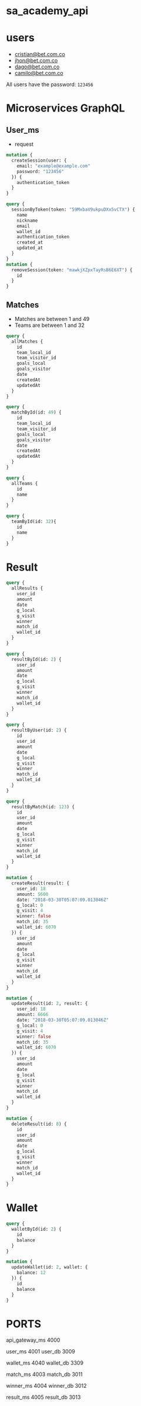 # sa_academy_api


# users

* cristian@bet.com.co
* jhon@bet.com.co
* dago@bet.com.co
* camilo@bet.com.co

All users have the password: `123456`


# Microservices GraphQL

## User_ms

* request
```graphql
mutation {
  createSession(user: {
    email: "example@example.com"
    password: "123456"
  }) {
    authentication_token
  }
}

query {
  sessionByToken(token: "59MxbaV9ukpuDXx5vCTX") {
    name
    nickname
    email
    wallet_id
    authentication_token
    created_at
    updated_at
  }
}
mutation {
  removeSession(token: "mawkjXZpxTayRsB6E6XT") {
    id
  }
}
```

## Matches

* Matches are between 1 and 49
* Teams are between 1 and 32

```graphql
query {
  allMatches {
    id
    team_local_id
    team_visitor_id
    goals_local
    goals_visitor
    date
    createdAt
    updatedAt
  }
}

query {
  matchById(id: 49) {
    id
    team_local_id
    team_visitor_id
    goals_local
    goals_visitor
    date
    createdAt
    updatedAt
  }
}

query {
  allTeams {
    id
    name
  }
}

query {
  teamById(id: 32){
    id
    name
  }
}
```

# Result

```graphql
query {
  allResults {
    user_id
    amount
    date
    g_local
    g_visit
    winner
    match_id
    wallet_id
  }
}

query {
  resultById(id: 2) {
    user_id
    amount
    date
    g_local
    g_visit
    winner
    match_id
    wallet_id
  }
}

query {
  resultByUser(id: 2) {
    id
    user_id
    amount
    date
    g_local
    g_visit
    winner
    match_id
    wallet_id
  }
}

query {
  resultByMatch(id: 123) {
    id
    user_id
    amount
    date
    g_local
    g_visit
    winner
    match_id
    wallet_id
  }
}

mutation {
  createResult(result: {
  	user_id: 18
    amount: 5600
    date: "2018-03-30T05:07:09.013046Z"
    g_local: 0
    g_visit: 4
    winner: false
    match_id: 35
    wallet_id: 6070
  }) {
    user_id
    amount
    date
    g_local
    g_visit
    winner
    match_id
    wallet_id
  }
}

mutation {
  updateResult(id: 2, result: {
  	user_id: 18
    amount: 6666
    date: "2018-03-30T05:07:09.013046Z"
    g_local: 0
    g_visit: 4
    winner: false
    match_id: 35
    wallet_id: 6070
  }) {
    user_id
    amount
    date
    g_local
    g_visit
    winner
    match_id
    wallet_id
  }
}

mutation {
  deleteResult(id: 8) {
    id
    user_id
    amount
    date
    g_local
    g_visit
    winner
    match_id
    wallet_id
  }
}
```

# Wallet

```graphql
query {
  walletById(id: 2) {
    id
    balance
  }
}

mutation {
  updateWallet(id: 2, wallet: {
    balance: 12
  }) {
    id
    balance
  }
}
```

# PORTS

api_gateway_ms 4000

user_ms 4001
user_db 3009

wallet_ms 4040
wallet_db 3309

match_ms 4003
match_db 3011

winner_ms 4004
winner_db 3012

result_ms 4005
result_db 3013
